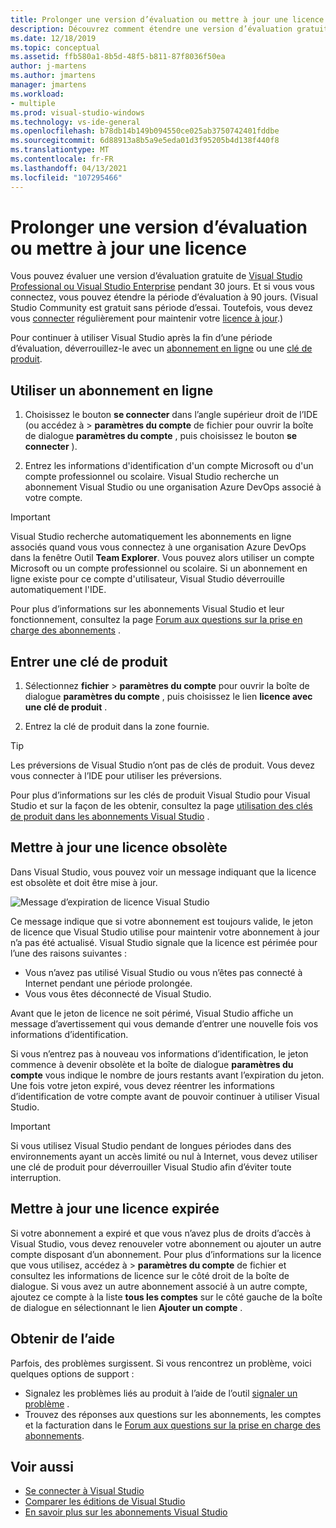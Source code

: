 ```yaml
---
title: Prolonger une version d’évaluation ou mettre à jour une licence
description: Découvrez comment étendre une version d’évaluation gratuite de Visual Studio, utiliser un abonnement en ligne ou une clé de produit pour déverrouiller Visual Studio, et mettre à jour une licence périmée ou expirée.
ms.date: 12/18/2019
ms.topic: conceptual
ms.assetid: ffb580a1-8b5d-48f5-b811-87f8036f50ea
author: j-martens
ms.author: jmartens
manager: jmartens
ms.workload:
- multiple
ms.prod: visual-studio-windows
ms.technology: vs-ide-general
ms.openlocfilehash: b78db14b149b094550ce025ab3750742401fddbe
ms.sourcegitcommit: 6d88913a8b5a9e5eda01d3f95205b4d138f440f8
ms.translationtype: MT
ms.contentlocale: fr-FR
ms.lasthandoff: 04/13/2021
ms.locfileid: "107295466"
---
```

# <a name="extend-a-trial-version-or-update-a-license"></a>Prolonger une version d’évaluation ou mettre à jour une licence

Vous pouvez évaluer une version d’évaluation gratuite de [Visual Studio Professional ou Visual Studio Enterprise](https://visualstudio.microsoft.com/vs/compare/) pendant 30 jours. Et si vous vous connectez, vous pouvez étendre la période d’évaluation à 90 jours. (Visual Studio Community est gratuit sans période d’essai. Toutefois, vous devez vous [connecter](signing-in-to-visual-studio.md) régulièrement pour maintenir votre [licence à jour](#update-a-stale-license).)

Pour continuer à utiliser Visual Studio après la fin d’une période d’évaluation, déverrouillez-le avec un [abonnement en ligne](#use-an-online-subscription) ou une [clé de produit](#enter-a-product-key).

## <a name="use-an-online-subscription"></a>Utiliser un abonnement en ligne

1. Choisissez le bouton **se connecter** dans l’angle supérieur droit de l’IDE (ou accédez à   >  **paramètres du compte** de fichier pour ouvrir la boîte de dialogue **paramètres du compte** , puis choisissez le bouton **se connecter** ).

1. Entrez les informations d'identification d'un compte Microsoft ou d'un compte professionnel ou scolaire. Visual Studio recherche un abonnement Visual Studio ou une organisation Azure DevOps associé à votre compte.

> [!IMPORTANT]
> Visual Studio recherche automatiquement les abonnements en ligne associés quand vous vous connectez à une organisation Azure DevOps dans la fenêtre Outil **Team Explorer**. Vous pouvez alors utiliser un compte Microsoft ou un compte professionnel ou scolaire. Si un abonnement en ligne existe pour ce compte d'utilisateur, Visual Studio déverrouille automatiquement l'IDE.

Pour plus d’informations sur les abonnements Visual Studio et leur fonctionnement, consultez la page [Forum aux questions sur la prise en charge des abonnements](https://visualstudio.microsoft.com/subscriptions/support/) .

## <a name="enter-a-product-key"></a>Entrer une clé de produit

1. Sélectionnez **fichier**  >  **paramètres du compte** pour ouvrir la boîte de dialogue **paramètres du compte** , puis choisissez le lien **licence avec une clé de produit** .

1. Entrez la clé de produit dans la zone fournie.

> [!TIP]
> Les préversions de Visual Studio n’ont pas de clés de produit. Vous devez vous connecter à l’IDE pour utiliser les préversions.

Pour plus d’informations sur les clés de produit Visual Studio pour Visual Studio et sur la façon de les obtenir, consultez la page [utilisation des clés de produit dans les abonnements Visual Studio](/visualstudio/subscriptions/product-keys) .

## <a name="update-a-stale-license"></a>Mettre à jour une licence obsolète

Dans Visual Studio, vous pouvez voir un message indiquant que la licence est obsolète et doit être mise à jour.

![Message d’expiration de licence Visual Studio](../ide/media/vs2017_stale-license.png)

Ce message indique que si votre abonnement est toujours valide, le jeton de licence que Visual Studio utilise pour maintenir votre abonnement à jour n’a pas été actualisé. Visual Studio signale que la licence est périmée pour l’une des raisons suivantes :

* Vous n’avez pas utilisé Visual Studio ou vous n’êtes pas connecté à Internet pendant une période prolongée.
* Vous vous êtes déconnecté de Visual Studio.

Avant que le jeton de licence ne soit périmé, Visual Studio affiche un message d’avertissement qui vous demande d’entrer une nouvelle fois vos informations d’identification.

Si vous n’entrez pas à nouveau vos informations d’identification, le jeton commence à devenir obsolète et la boîte de dialogue **paramètres du compte** vous indique le nombre de jours restants avant l’expiration du jeton. Une fois votre jeton expiré, vous devez réentrer les informations d’identification de votre compte avant de pouvoir continuer à utiliser Visual Studio.

> [!Important]
> Si vous utilisez Visual Studio pendant de longues périodes dans des environnements ayant un accès limité ou nul à Internet, vous devez utiliser une clé de produit pour déverrouiller Visual Studio afin d’éviter toute interruption.

## <a name="update-an-expired-license"></a>Mettre à jour une licence expirée

Si votre abonnement a expiré et que vous n’avez plus de droits d’accès à Visual Studio, vous devez renouveler votre abonnement ou ajouter un autre compte disposant d’un abonnement. Pour plus d’informations sur la licence que vous utilisez, accédez à   >  **paramètres du compte** de fichier et consultez les informations de licence sur le côté droit de la boîte de dialogue. Si vous avez un autre abonnement associé à un autre compte, ajoutez ce compte à la liste **tous les comptes** sur le côté gauche de la boîte de dialogue en sélectionnant le lien **Ajouter un compte** .

## <a name="get-support"></a>Obtenir de l’aide

Parfois, des problèmes surgissent. Si vous rencontrez un problème, voici quelques options de support :

* Signalez les problèmes liés au produit à l’aide de l’outil [signaler un problème](how-to-report-a-problem-with-visual-studio.md) .
* Trouvez des réponses aux questions sur les abonnements, les comptes et la facturation dans le [Forum aux questions sur la prise en charge des abonnements](https://visualstudio.microsoft.com/subscriptions/support/).

## <a name="see-also"></a>Voir aussi

* [Se connecter à Visual Studio](../ide/signing-in-to-visual-studio.md)
* [Comparer les éditions de Visual Studio](https://visualstudio.microsoft.com/vs/compare/)
* [En savoir plus sur les abonnements Visual Studio](/visualstudio/subscriptions/)
